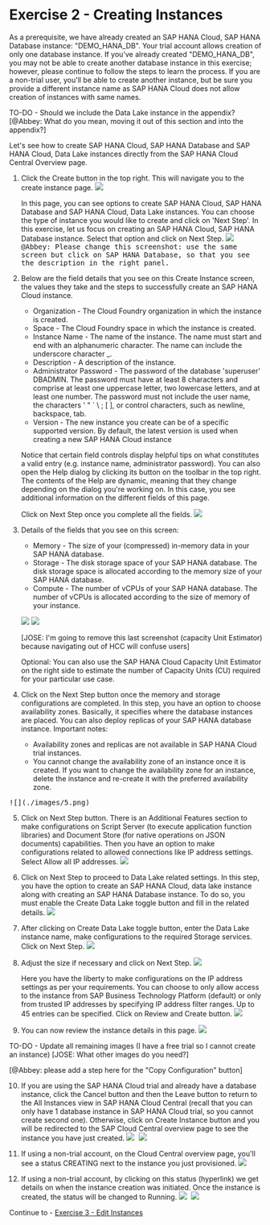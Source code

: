 # Exercise 2 - Creating Instances

As a prerequisite, we have already created an SAP HANA Cloud, SAP HANA Database instance: "DEMO_HANA_DB". Your trial account allows creation of only one database instance. If you've already created "DEMO_HANA_DB", you may not be able to create another database instance in this exercise; however, please continue to follow the steps to learn the process. If you are a non-trial user, you'll be able to create another instance, but be sure you provide a different instance name as SAP HANA Cloud does not allow creation of instances with same names. 

TO-DO - Should we include the Data Lake instance in the appendix?
[@Abbey: What do you mean, moving it out of this section and into the appendix?]

Let's see how to create SAP HANA Cloud, SAP HANA Database and SAP HANA Cloud, Data Lake instances directly from the SAP HANA Cloud Central Overview page. 

1. Click the Create button in the top right. This will navigate you to the create instance page.
    <kbd>
    ![](./images/22.png)
    </kbd>
    
    In this page, you can see options to create SAP HANA Cloud, SAP HANA Database and SAP HANA Cloud, Data Lake instances. You can choose the type of instance you would like to create and click on 'Next Step'. In this exercise, let us focus on creating an SAP HANA Cloud, SAP HANA Database instance. Select that option and click on Next Step.
    <kbd>
    ![](./images/23.png)@Abbey: Please change this screenshot: use the same screen but click on SAP HANA Database, so that you see the description in the right panel.
    </kbd>
    
2. Below are the field details that you see on this Create Instance screen, the values they take and the steps to successfully create an SAP HANA Cloud instance.

    * Organization - The Cloud Foundry organization in which the instance is created.  
    * Space - The Cloud Foundry space in which the instance is created.  
    * Instance Name - The name of the instance. The name must start and end with an alphanumeric character. The name can include the underscore character _.  
    * Description - A description of the instance.
    * Administrator Password - The password of the database 'superuser' DBADMIN. The password must have at least 8 characters and comprise at least one uppercase letter, two lowercase letters, and at least one number. The password must not include the user name, the characters ' " ` \ ; [ ], or control characters, such as newline, backspace, tab.
    * Version - The new instance you create can be of a specific supported version. By default, the latest version is used when creating a new SAP HANA Cloud instance

    Notice that certain field controls display helpful tips on what constitutes a valid entry (e.g. instance name, administrator password). You can also open the Help dialog by clicking its button on the toolbar in the top right. The contents of the Help are dynamic, meaning that they change depending on the dialog you're working on. In this case, you see additional information on the different fields of this page.

    Click on Next Step once you complete all the fields. 
    <kbd>
    ![](./images/3.png)
    </kbd>
    
3. Details of the fields that you see on this screen:  

    * Memory - The size of your (compressed) in-memory data in your SAP HANA database.
    * Storage - The disk storage space of your SAP HANA database.
    The disk storage space is allocated according to the memory size of your SAP HANA database.
    * Compute - The number of vCPUs of your SAP HANA database.
    The number of vCPUs is allocated according to the size of memory of your instance.

    <kbd>![](./images/4.png)</kbd>
    <kbd>![](./images/21.png)</kbd>

    [JOSE: I'm going to remove this last screenshot (capacity Unit Estimator) because navigating out of HCC will confuse users]

    Optional: You can also use the SAP HANA Cloud Capacity Unit Estimator on the right side to estimate the number of Capacity Units (CU) required for your particular use case.

4. Click on the Next Step button once the memory and storage configurations are completed. In this step, you have an option to choose availability zones. Basically, it specifies where the database instances are placed. You can also deploy replicas of your SAP HANA database instance. Important notes:
    * Availability zones and replicas are not available in  SAP HANA Cloud trial instances.
    * You cannot change the availability zone of an instance once it is created. If you want to change the availability zone for an instance, delete the instance and re-create it with the preferred availability zone.
<kbd>
![](./images/5.png)
</kbd>
    
5. Click on Next Step button. There is an Additional Features section to make configurations on Script Server (to execute application function libraries) and Document Store (for native operations on JSON documents) capabilities. Then you have an option to make configurations related to allowed connections like IP address settings. Select Allow all IP addresses.
    <kbd>
    ![](./images/6.png)
    </kbd>
    
6. Click on Next Step to proceed to Data Lake related settings. In this step, you have the option to create an SAP HANA Cloud, data lake instance along with creating an SAP HANA Database instance. To do so, you must enable the Create Data Lake toggle button and fill in the related details.
    <kbd>
    ![](./images/7.png)
    </kbd>
    
7. After clicking on Create Data Lake toggle button, enter the Data Lake instance name, make configurations to the required Storage services. Click on Next Step.
    <kbd>
    ![](./images/8.png)
    </kbd>
    
8. Adjust the size if necessary and click on Next Step.
    <kbd>
    ![](./images/9.png)
    </kbd>
    
    Here you have the liberty to make configurations on the IP address settings as per your requirements. You can choose to only allow access to the instance from SAP Business Technology Platform (default) or only from trusted IP addresses by specifying IP address filter ranges. Up to 45 entries can be specified. Click on Review and Create button.
    <kbd>
    ![](./images/10.png)
    </kbd>
    
9. You can now review the instance details in this page.
    <kbd>
    ![](./images/11.png)
    </kbd>
    
TO-DO - Update all remaining images (I have a free trial so I cannot create an instance) [JOSE: What other images do you need?]

[@Abbey: please add a step here for the "Copy Configuration" button]

10. If you are using the SAP HANA Cloud trial and already have a database instance, click the Cancel button and then the Leave button to return to the All Instances view in SAP HANA Cloud Central (recall that you can only have 1 database instance in SAP HANA Cloud trial, so you cannot create second one). Otherwise, click on Create Instance button and you will be redirected to the SAP Cloud Central overview page to see the instance you have just created.
    <kbd>
    ![](./images/12.png)
    </kbd>
    <kbd>
    ![](./images/13.png)
    </kbd>
    
11. If using a non-trial account, on the Cloud Central overview page, you'll see a status CREATING next to the instance you just provisioned.
    <kbd>
    ![](./images/14.png)
    </kbd>
    
12. If using a non-trial account, by clicking on this status (hyperlink) we get details on when the instance creation was initiated. Once the instance is created, the status will be changed to Running.
    <kbd>
    ![](./images/19.png)
    </kbd>
    <kbd>
    ![](./images/20.png)
    </kbd>
    
Continue to - [Exercise 3 - Edit Instances](../ex3/README.md)
